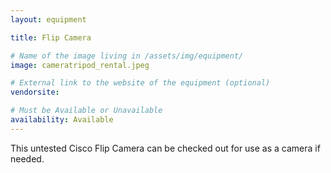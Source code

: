 ```yaml
---
layout: equipment

title: Flip Camera

# Name of the image living in /assets/img/equipment/
image: cameratripod_rental.jpeg

# External link to the website of the equipment (optional)
vendorsite:

# Must be Available or Unavailable
availability: Available
---
```


This untested Cisco Flip Camera can be checked out for use as a camera if needed.
